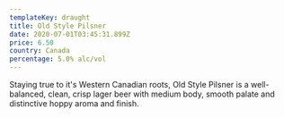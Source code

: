 ```yaml
---
templateKey: draught
title: Old Style Pilsner
date: 2020-07-01T03:45:31.899Z
price: 6.50
country: Canada
percentage: 5.0% alc/vol
---
```


Staying true to it's Western Canadian roots, Old Style Pilsner is a well-balanced, clean, crisp lager beer with medium body, smooth palate and distinctive hoppy aroma and finish.
